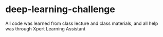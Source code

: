 # deep-learning-challenge

All code was learned from class lecture and class materials, and all help was through Xpert Learning Assistant
